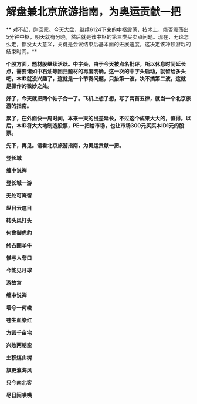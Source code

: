解盘兼北京旅游指南，为奥运贡献一把
====



** 对不起，刚回家。今天大盘，继续6124下来的中枢震荡，技术上，能否震荡出5分钟中枢，明天就有分晓，然后就是该中枢的第三类买卖点问题。现在，无论怎么走，都没太大意义，关键是会议结束后基本面的进展速度，这决定该冲顶游戏的结束时间。**

**个股方面，题材股继续活跃。中字头，由于今天被点名批评，所以休息时间延长点，需要诸如中石油等回归题材的再度明确。这一次的中字头启动，就留给多头吧，本ID就没兴趣了，这就是一个节奏问题，只抬第一波，决不搞第二波，这就是操作的微妙之处。**

**好了，今天就把两个帖子合一了。飞机上想了想，写了两首五律，就当一个北京旅游的指南。**

**累了，在外面快一周时间，本来一天的出差延长，不过这个成果大大的，值得。以后，本ID将大大地制造股票，PE一把给市场，也让市场300元买买本ID1元的股票。**

**先下，再见。请看北京旅游指南，为奥运贡献一把。**

**登长城**

**缠中说禅**

**登长城一游**

**无处可淹留**

**纵目云遮目**

**转头风打头**

**何曾御虎豹**

**终古圈羊牛**

**惟与人夸口**

**今能见月球**

**游故宫**

**缠中说禅**

**墙兮一何峻**

**苍生血染红**

**方圆千亩宅**

**兴败两朝空**

**土积煤山树**

**旗更瀛海风**

**只今南北客**

**尽日闹哄哄**
